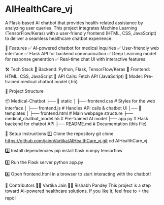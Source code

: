 # AIHealthCare_vj
A Flask-based AI chatbot that provides health-related assistance by analyzing user queries. 
This project integrates Machine Learning (TensorFlow/Keras) with a user-friendly frontend (HTML, CSS, JavaScript) to deliver a seamless healthcare chatbot experience.

🚀 Features
✅ AI-powered chatbot for medical inquiries
✅ User-friendly web interface
✅ Flask API for backend communication
✅ Deep Learning model for response generation
✅ Real-time chat UI with interactive features

🛠️ Tech Stack
🔹 Backend: Python, Flask, TensorFlow/Keras
🔹 Frontend: HTML, CSS, JavaScript
🔹 API Calls: Fetch API (JavaScript)
🔹 Model: Pre-trained medical chatbot model (.h5)

📂 Project Structure

📦 Medical-Chatbot
├── 📂 static
│   ├── frontend.css  # Styles for the web interface
│   ├── frontend.js   # Handles API calls & chatbot UI
│── 📂 templates
│   ├── frontend.html # Main webpage structure
├── medical_chatbot_model.h5  # Pre-trained AI model
├── app.py  # Flask backend for chatbot API
├── README.md  # Documentation (this file)

🔧 Setup Instructions
1️⃣ Clone the repository
git clone https://github.com/jainnVartika/AIHealthCare_vj.git
cd AIHealthCare_vj

2️⃣ Install dependencies
pip install flask numpy tensorflow

3️⃣ Run the Flask server
python app.py

4️⃣ Open frontend.html in a browser to start interacting with the chatbot!

🤝 Contributors
👩‍💻 Vartika Jain
👨‍💻 Rishabh Pandey
This project is a step toward AI-powered healthcare solutions. If you like it, feel free to ⭐ the repo!
